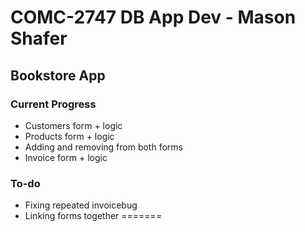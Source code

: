 # COMC-2747 DB App Dev - Mason Shafer

## Bookstore App

### Current Progress

- Customers form + logic
- Products form + logic
- Adding and removing from both forms
- Invoice form + logic

### To-do

- Fixing repeated invoicebug
- Linking forms together
=======
